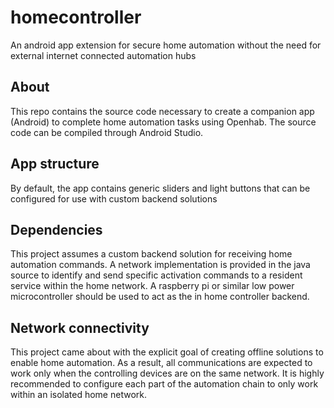 # homecontroller
An android app extension for secure home automation without the need for external internet connected automation hubs

## About
This repo contains the source code necessary to create a companion app (Android) to complete home automation tasks using Openhab. The source code can be compiled through Android Studio.

## App structure
By default, the app contains generic sliders and light buttons that can be configured for use with custom backend solutions

## Dependencies
This project assumes a custom backend solution for receiving home automation commands. A network implementation is provided in the java source to identify and send specific activation commands to a resident service within the home network. A raspberry pi or similar low power microcontroller should be used to act as the in home controller backend. 

## Network connectivity
This project came about with the explicit goal of creating offline solutions to enable home automation. As a result, all communications are expected to work only when the controlling devices are on the same network. It is highly recommended to configure each part of the automation chain to only work within an isolated home network.